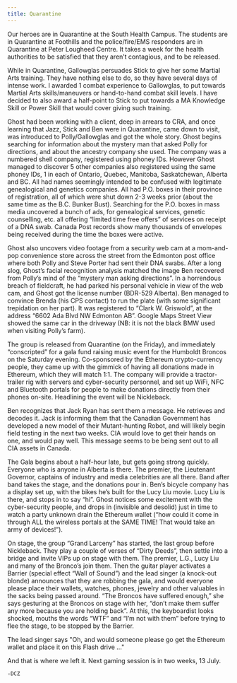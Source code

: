 ```yaml
---
title: Quarantine
---
```

Our heroes are in Quarantine at the South Health Campus. The students are in Quarantine at Foothills and the police/fire/EMS responders are in Quarantine at Peter Lougheed Centre. It takes a week for the health authorities to be satisfied that they aren’t contagious, and to be released.
<!--more-->
While in Quarantine, Gallowglas persuades Stick to give her some Martial Arts training. They have nothing else to do, so they have several days of intense work. I awarded 1 combat experience to Gallowglas, to put towards Martial Arts skills/maneuvers or hand-to-hand combat skill levels. I have decided to also award a half-point to Stick to put towards a MA Knowledge Skill or Power Skill that would cover giving such training.

Ghost had been working with a client, deep in arrears to CRA, and once learning that Jazz, Stick and Ben were in Quarantine, came down to visit, was introduced to Polly/Gallowglas and got the whole story. Ghost begins searching for information about the mystery man that asked Polly for directions, and about the ancestry company she used. The company was a numbered shell company, registered using phoney IDs. However Ghost managed to discover 5 other companies also registered using the same phoney IDs, 1 in each of Ontario, Quebec, Manitoba, Saskatchewan, Alberta and BC. All had names seemingly intended to be confused with legitimate genealogical and genetics companies. All had P.O. boxes in their province of registration, all of which were shut down 2-3 weeks prior (about the same time as the B.C. Bunker Bust). Searching for the P.O. boxes in mass media uncovered a bunch of ads, for genealogical services, genetic counselling, etc. all offering “limited time free offers” of services on receipt of a DNA swab. Canada Post records show many thousands of envelopes being received during the time the boxes were active.

Ghost also uncovers video footage from a security web cam at a mom-and-pop convenience store across the street from the Edmonton post office where both Polly and Steve Porter had sent their DNA swabs. After a long slog, Ghost’s facial recognition analysis matched the image Ben recovered from Polly’s mind of the “mystery man asking directions”. In a horrendous breach of fieldcraft, he had parked his personal vehicle in view of the web cam, and Ghost got the license number (BDR-529 Alberta). Ben managed to convince Brenda (his CPS contact) to run the plate (with some significant trepidation on her part). It was registered to “Clark W. Griswold”, at the address “6602 Ada Blvd NW Edmonton AB”. Google Maps Street View showed the same car in the driveway (NB: it is not the black BMW used when visiting Polly’s farm).

The group is released from Quarantine (on the Friday), and immediately “conscripted” for a gala fund raising music event for the Humboldt Broncos on the Saturday evening. Co-sponsored by the Ethereum crypto-currency people, they came up with the gimmick of having all donations made in Ethereum, which they will match 1:1. The company will provide a tractor-trailer rig with servers and cyber-security personnel, and set up WiFi, NFC and Bluetooth portals for people to make donations directly from their phones on-site. Headlining the event will be Nickleback.

Ben recognizes that Jack Ryan has sent them a message. He retrieves and decodes it. Jack is informing them that the Canadian Government has developed a new model of their Mutant-hunting Robot, and will likely begin field testing in the next two weeks. CIA would love to get their hands on one, and would pay well. This message seems to be being sent out to all CIA assets in Canada.

The Gala begins about a half-hour late, but gets going strong quickly. Everyone who is anyone in Alberta is there. The premier, the Lieutenant Governor, captains of industry and media celebrities are all there. Band after band takes the stage, and the donations pour in. Ben’s bicycle company has a display set up, with the bikes he’s built for the Lucy Liu movie. Lucy Liu is there, and stops in to say “hi”. Ghost notices some excitement with the cyber-security people, and drops in (invisible and desolid) just in time to watch a party unknown drain the Ethereum wallet (“how could it come in through ALL the wireless portals at the SAME TIME! That would take an army of devices!”).

On stage, the group “Grand Larceny” has started, the last group before Nickleback. They play a couple of verses of “Dirty Deeds”, then settle into a bridge and invite VIPs up on stage with them. The premier, L.G., Lucy Liu and many of the Bronco’s join them. Then the guitar player activates a Barrier (special effect “Wall of Sound”) and the lead singer (a knock-out blonde) announces that they are robbing the gala, and would everyone please place their wallets, watches, phones, jewelry and other valuables in the sacks being passed around. “The Broncos have suffered enough,” she says gesturing at the Broncos on stage with her, “don’t make them suffer any more because you are holding back”. At this, the keyboardist looks shocked, mouths the words “WTF” and “I’m not with them” before trying to flee the stage, to be stopped by the Barrier.

The lead singer says "Oh, and would someone please go get the Ethereum wallet and place it on this Flash drive …"

And that is where we left it. Next gaming session is in two weeks, 13 July.

    -DCZ